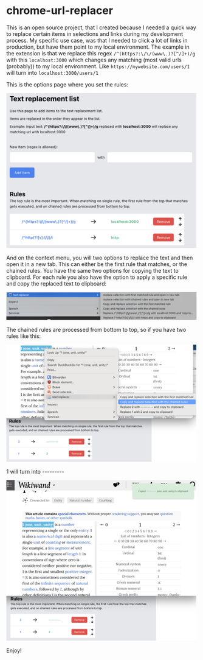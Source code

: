 # chrome-url-replacer

This is an open source project, that I created because I needed a quick way to replace certain items in selections and links during my development process. My specific use case, was that I needed to click a lot of links in production, but have them point to my local environment. The example in the extension is that we replace this regex
`/^(https?:\/\/(www\.)?[^/]+)/g` with this `localhost:3000` which changes any matching (most valid urls (probably)) to my local environment. Like `https://mywebsite.com/users/1` will turn into `localhost:3000/users/1`

This is the options page where you set the rules:

<img src="screenshots/options_page.png" alt="Options Page" width="500"/>

And on the context menu, you will two options to replace the text and then open it in a new tab. This can either be the first rule that matches, or the chained rules. You have the same two options for copying the text to clipboard.
For each rule you also have the option to apply a specific rule and copy the replaced text to clipboard:

<img src="screenshots/context_menu.png" alt="Context Menu" width="500"/>

The chained rules are processed from bottom to top, so if you have two rules like this:

<img src="screenshots/chained_rules_example.png" alt="Chained Rules Example" width="500"/>

1 will turn into ---------

<img src="screenshots/chained_rules_example_result.png" alt="Chained Rules Example Result" width="500"/>

Enjoy!
